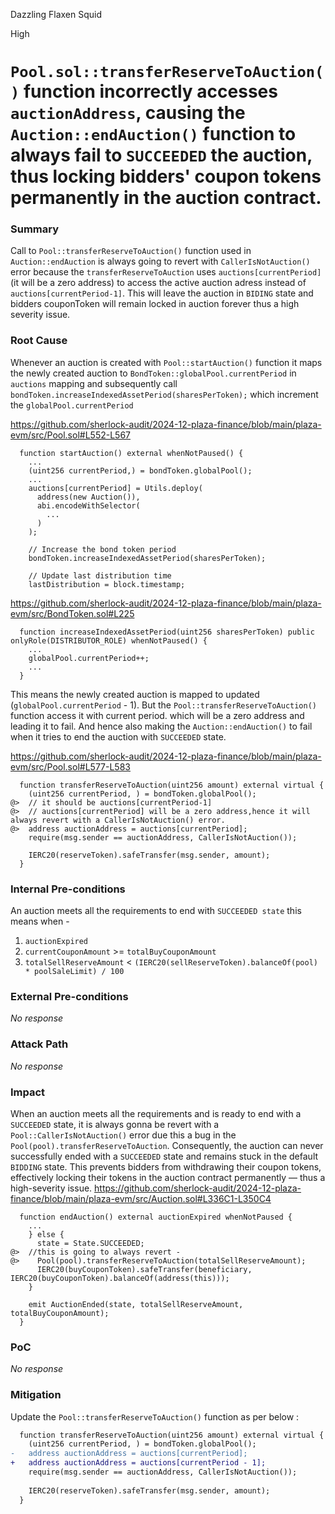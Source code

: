 Dazzling Flaxen Squid

High

# `Pool.sol::transferReserveToAuction()` function incorrectly accesses `auctionAddress`, causing the `Auction::endAuction()` function to always fail to `SUCCEEDED` the auction, thus locking bidders' coupon tokens permanently in the auction contract.

### Summary

Call to `Pool::transferReserveToAuction()` function used in `Auction::endAuction` is always going to revert with `CallerIsNotAuction()` error because the `transferReserveToAuction` uses `auctions[currentPeriod]` (it will be a zero address) to access the active auction adress instead of `auctions[currentPeriod-1]`.
This will leave the auction in `BIDING` state and bidders couponToken will remain locked in auction forever thus a high severity issue.

### Root Cause

Whenever an auction is created with `Pool::startAuction()` function it maps the newly created auction to `BondToken::globalPool.currentPeriod` in `auctions` mapping and  subsequently call `bondToken.increaseIndexedAssetPeriod(sharesPerToken);` which increment the `globalPool.currentPeriod`

https://github.com/sherlock-audit/2024-12-plaza-finance/blob/main/plaza-evm/src/Pool.sol#L552-L567
```solidity
  function startAuction() external whenNotPaused() {
    ...
    (uint256 currentPeriod,) = bondToken.globalPool();
    ...
    auctions[currentPeriod] = Utils.deploy(
      address(new Auction()),
      abi.encodeWithSelector(
        ...
      )
    );

    // Increase the bond token period
    bondToken.increaseIndexedAssetPeriod(sharesPerToken);

    // Update last distribution time
    lastDistribution = block.timestamp;
```
https://github.com/sherlock-audit/2024-12-plaza-finance/blob/main/plaza-evm/src/BondToken.sol#L225
```solidity
  function increaseIndexedAssetPeriod(uint256 sharesPerToken) public onlyRole(DISTRIBUTOR_ROLE) whenNotPaused() {
    ...
    globalPool.currentPeriod++;
    ...
  }
```


This means the newly created auction is mapped to updated (`globalPool.currentPeriod` - 1).
But the `Pool::transferReserveToAuction()` function access it with 
current period. which will be a zero address and leading it to fail. And hence also making the `Auction::endAuction()` to fail when it tries to end the auction with `SUCCEEDED` state.


https://github.com/sherlock-audit/2024-12-plaza-finance/blob/main/plaza-evm/src/Pool.sol#L577-L583

```solidity
  function transferReserveToAuction(uint256 amount) external virtual {
    (uint256 currentPeriod, ) = bondToken.globalPool();
@>  // it should be auctions[currentPeriod-1]
@>  // auctions[currentPeriod] will be a zero address,hence it will always revert with a CallerIsNotAuction() error.
@>  address auctionAddress = auctions[currentPeriod];
    require(msg.sender == auctionAddress, CallerIsNotAuction());
    
    IERC20(reserveToken).safeTransfer(msg.sender, amount);
  }
```


### Internal Pre-conditions

An auction meets all the requirements to end with `SUCCEEDED state`
this means when - 
1. `auctionExpired`
2. `currentCouponAmount` >= `totalBuyCouponAmount`
3. `totalSellReserveAmount` < `(IERC20(sellReserveToken).balanceOf(pool) * poolSaleLimit) / 100`

### External Pre-conditions

_No response_

### Attack Path

_No response_

### Impact

When an auction meets all the requirements and is ready to end with a `SUCCEEDED` state, it is always gonna be revert with a `Pool::CallerIsNotAuction()` error due this a bug in the `Pool(pool).transferReserveToAuction`.
Consequently, the auction can never successfully ended with a `SUCCEEDED` state and remains stuck in the default `BIDDING` state. This prevents bidders from withdrawing their coupon tokens, effectively locking their tokens in the auction contract permanently
 — thus a high-severity issue.
https://github.com/sherlock-audit/2024-12-plaza-finance/blob/main/plaza-evm/src/Auction.sol#L336C1-L350C4
```solidity
  function endAuction() external auctionExpired whenNotPaused {
    ...
    } else {
      state = State.SUCCEEDED;
@>  //this is going to always revert -
@>    Pool(pool).transferReserveToAuction(totalSellReserveAmount);
      IERC20(buyCouponToken).safeTransfer(beneficiary, IERC20(buyCouponToken).balanceOf(address(this)));
    }

    emit AuctionEnded(state, totalSellReserveAmount, totalBuyCouponAmount);
  }
```


### PoC

_No response_

### Mitigation

Update the `Pool::transferReserveToAuction()` function as per below :
```diff
  function transferReserveToAuction(uint256 amount) external virtual {
    (uint256 currentPeriod, ) = bondToken.globalPool();
-   address auctionAddress = auctions[currentPeriod];
+   address auctionAddress = auctions[currentPeriod - 1];
    require(msg.sender == auctionAddress, CallerIsNotAuction());
    
    IERC20(reserveToken).safeTransfer(msg.sender, amount);
  }
```